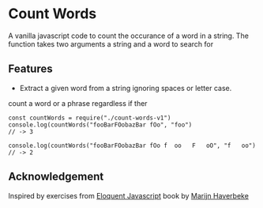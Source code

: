 # Count Words
A vanilla javascript code to count the occurance of a word in a string.
The function takes two arguments a string and a word to search for

## Features
* Extract a given word from a string ignoring spaces or letter case. 

count a word or a phrase regardless if ther

```code
const countWords = require("./count-words-v1")
console.log(countWords("fooBarFOobazBar fOo", "foo")
// -> 3

console.log(countWords("fooBarFOobazBar fOo f  oo   F   oO", "f   oo")
// -> 2
```

## Acknowledgement
Inspired by exercises from [Eloquent Javascript](https://eloquentjavascript.net) book by [Marijn Haverbeke](https://github.com/marijnh)
